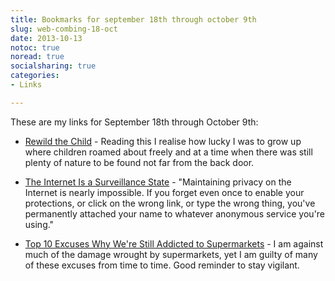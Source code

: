 ```yaml
---
title: Bookmarks for september 18th through october 9th
slug: web-combing-18-oct
date: 2013-10-13
notoc: true
noread: true
socialsharing: true
categories: 
- Links

---
```

These are my links for September 18th through October 9th:

  - [Rewild the Child][monbiot] - Reading this I realise how lucky I was to grow up where children roamed about freely and at a time when there was still plenty of nature to be found not far from the back door.

  - [The Internet Is a Surveillance State][schneier] - "Maintaining privacy on the Internet is nearly impossible. If you forget even once to enable your protections, or click on the wrong link, or type the wrong thing, you've permanently attached your name to whatever anonymous service you're using."

  - [Top 10 Excuses Why We're Still Addicted to Supermarkets][permaculturenews] - I am against much of the damage wrought by supermarkets, yet I am guilty of many of these excuses from time to time. Good reminder to stay vigilant.

[monbiot]: http://www.monbiot.com/2013/10/07/rewild-the-child/
[permaculturenews]: http://permaculturenews.org/2013/09/18/top-10-excuses-why-were-still-addicted-to-supermarkets/
[schneier]: https://www.schneier.com/essay-418.html
